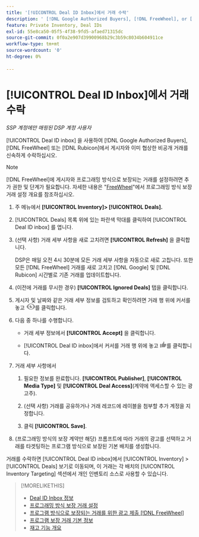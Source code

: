```yaml
---
title: '[!UICONTROL Deal ID Inbox]에서 거래 수락'
description: ' [!DNL Google Authorized Buyers], [!DNL FreeWheel], or [!DNL Rubicon] Deal ID Inbox를 사용하여 게시자와 이미 협상한 비공개 거래를 수락하는 방법을 알아봅니다.'
feature: Private Inventory, Deal IDs
exl-id: 55e8ca50-05f5-4f38-9fd5-afaed71315dc
source-git-commit: 0f0a2e907d39900968b29c3b59c8034b604911ce
workflow-type: tm+mt
source-wordcount: '0'
ht-degree: 0%

---
```


# [!UICONTROL Deal ID Inbox]에서 거래 수락

*SSP 계정에만 매핑된 DSP 계정 사용자*

[!UICONTROL Deal ID inbox] 을 사용하여 [!DNL Google Authorized Buyers], [!DNL FreeWheel] 또는 [!DNL Rubicon]에서 게시자와 이미 협상한 비공개 거래를 신속하게 수락하십시오.

>[!NOTE]
>
>[!DNL FreeWheel]에 게시자와 프로그래밍 방식으로 보장되는 거래를 설정하려면 추가 권한 및 단계가 필요합니다. 자세한 내용은 &quot;[FreeWheel](freewheel-overview.md)&quot;에서 프로그래밍 방식 보장 거래 설정 개요를 참조하십시오.

1. 주 메뉴에서 **[!UICONTROL Inventory]> [!UICONTROL Deals].**

1. [!UICONTROL Deals] 목록 위에 있는 파란색 막대를 클릭하여 [!UICONTROL Deal ID inbox] 를 엽니다.

1. (선택 사항) 거래 세부 사항을 새로 고치려면 **[!UICONTROL Refresh]** 을 클릭합니다.

   DSP은 매일 오전 4시 30분에 모든 거래 세부 사항을 자동으로 새로 고칩니다. 또한 모든 [!DNL FreeWheel] 거래를 새로 고치고 [!DNL Google] 및 [!DNL Rubicon] 시간별로 기존 거래를 업데이트합니다.

1. (이전에 거래를 무시한 경우) **[!UICONTROL Ignored Deals]** 탭을 클릭합니다.

1. 게시자 및 날짜와 같은 거래 세부 정보를 검토하고 확인하려면 거래 행 위에 커서를 놓고 ![검토](/help/dsp/assets/review.png)를 클릭합니다.

1. 다음 중 하나를 수행합니다.

   * 거래 세부 정보에서 **[!UICONTROL Accept]** 을 클릭합니다.

   * [!UICONTROL Deal ID inbox]에서 커서를 거래 행 위에 놓고 ![Accept](/help/dsp/assets/accept.png)를 클릭합니다.

1. 거래 세부 사항에서
   1. 필요한 정보를 완료합니다. **[!UICONTROL Publisher]**, **[!UICONTROL Media Type]** 및 **[!UICONTROL Deal Access]**(계약에 액세스할 수 있는 광고주).
   1. (선택 사항) 거래를 공유하거나 거래 레코드에 레이블을 첨부할 추가 계정을 지정합니다.

   1. 클릭 **[!UICONTROL Save]**.

1. (프로그래밍 방식의 보장 계약만 해당) 프롬프트에 따라 거래의 광고를 선택하고 거래를 타겟팅하는 프로그램 방식으로 보장된 기본 배치를 생성합니다.

거래를 수락하면 [!UICONTROL Deal ID inbox]에서 [!UICONTROL Inventory] > [!UICONTROL Deals] 보기로 이동되며, 이 거래는 각 배치의 [!UICONTROL Inventory Targeting] 섹션에서 개인 인벤토리 소스로 사용할 수 있습니다.

>[!MORELIKETHIS]
>
>* [Deal ID Inbox 정보](deal-id-inbox-about.md)
>* [프로그래밍 방식 보장 거래 설정](programmatic-guaranteed-set-up.md)
>* [프로그램 방식으로 보장되는 거래를 위한 광고 제출 [!DNL FreeWheel]](freewheel-submit.md)
>* [프로그램 보장 거래 기본 정보](programmatic-guaranteed-about.md)
>* [재고 기능 개요](inventory-overview.md)

